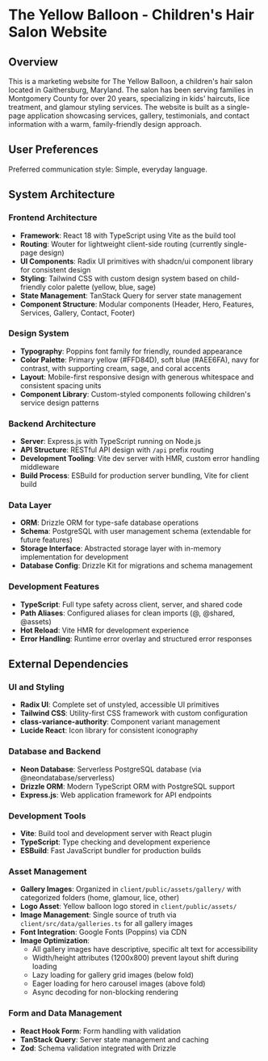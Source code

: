 # The Yellow Balloon - Children's Hair Salon Website

## Overview

This is a marketing website for The Yellow Balloon, a children's hair salon located in Gaithersburg, Maryland. The salon has been serving families in Montgomery County for over 20 years, specializing in kids' haircuts, lice treatment, and glamour styling services. The website is built as a single-page application showcasing services, gallery, testimonials, and contact information with a warm, family-friendly design approach.

## User Preferences

Preferred communication style: Simple, everyday language.

## System Architecture

### Frontend Architecture
- **Framework**: React 18 with TypeScript using Vite as the build tool
- **Routing**: Wouter for lightweight client-side routing (currently single-page design)
- **UI Components**: Radix UI primitives with shadcn/ui component library for consistent design
- **Styling**: Tailwind CSS with custom design system based on child-friendly color palette (yellow, blue, sage)
- **State Management**: TanStack Query for server state management
- **Component Structure**: Modular components (Header, Hero, Features, Services, Gallery, Contact, Footer)

### Design System
- **Typography**: Poppins font family for friendly, rounded appearance
- **Color Palette**: Primary yellow (#FFD84D), soft blue (#AEE6FA), navy for contrast, with supporting cream, sage, and coral accents
- **Layout**: Mobile-first responsive design with generous whitespace and consistent spacing units
- **Component Library**: Custom-styled components following children's service design patterns

### Backend Architecture
- **Server**: Express.js with TypeScript running on Node.js
- **API Structure**: RESTful API design with `/api` prefix routing
- **Development Tooling**: Vite dev server with HMR, custom error handling middleware
- **Build Process**: ESBuild for production server bundling, Vite for client build

### Data Layer
- **ORM**: Drizzle ORM for type-safe database operations
- **Schema**: PostgreSQL with user management schema (extendable for future features)
- **Storage Interface**: Abstracted storage layer with in-memory implementation for development
- **Database Config**: Drizzle Kit for migrations and schema management

### Development Features
- **TypeScript**: Full type safety across client, server, and shared code
- **Path Aliases**: Configured aliases for clean imports (@, @shared, @assets)
- **Hot Reload**: Vite HMR for development experience
- **Error Handling**: Runtime error overlay and structured error responses

## External Dependencies

### UI and Styling
- **Radix UI**: Complete set of unstyled, accessible UI primitives
- **Tailwind CSS**: Utility-first CSS framework with custom configuration
- **class-variance-authority**: Component variant management
- **Lucide React**: Icon library for consistent iconography

### Database and Backend
- **Neon Database**: Serverless PostgreSQL database (via @neondatabase/serverless)
- **Drizzle ORM**: Modern TypeScript ORM with PostgreSQL support
- **Express.js**: Web application framework for API endpoints

### Development Tools
- **Vite**: Build tool and development server with React plugin
- **TypeScript**: Type checking and development experience
- **ESBuild**: Fast JavaScript bundler for production builds

### Asset Management
- **Gallery Images**: Organized in `client/public/assets/gallery/` with categorized folders (home, glamour, lice, other)
- **Logo Asset**: Yellow balloon logo stored in `client/public/assets/`
- **Image Management**: Single source of truth via `client/src/data/galleries.ts` for all gallery images
- **Font Integration**: Google Fonts (Poppins) via CDN
- **Image Optimization**:
  - All gallery images have descriptive, specific alt text for accessibility
  - Width/height attributes (1200x800) prevent layout shift during loading
  - Lazy loading for gallery grid images (below fold)
  - Eager loading for hero carousel images (above fold)
  - Async decoding for non-blocking rendering

### Form and Data Management
- **React Hook Form**: Form handling with validation
- **TanStack Query**: Server state management and caching
- **Zod**: Schema validation integrated with Drizzle